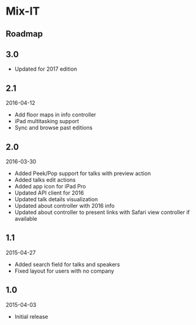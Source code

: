 # Mix-IT

## Roadmap

## 3.0

- Updated for 2017 edition


## 2.1

2016-04-12

- Add floor maps in info controller
- iPad multitasking support
- Sync and browse past editions


## 2.0

2016-03-30

- Added Peek/Pop support for talks with preview action
- Added talks edit actions
- Added app icon for iPad Pro
- Updated API client for 2016
- Updated talk details visualization
- Updated about controller with 2016 info
- Updated about controller to present links with Safari view controller if available


## 1.1

2015-04-27

- Added search field for talks and speakers
- Fixed layout for users with no company


## 1.0

2015-04-03

- Initial release

